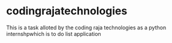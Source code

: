 # codingrajatechnologies
This is a task alloted by the coding raja technologies as a python internshpwhich is to do list application
